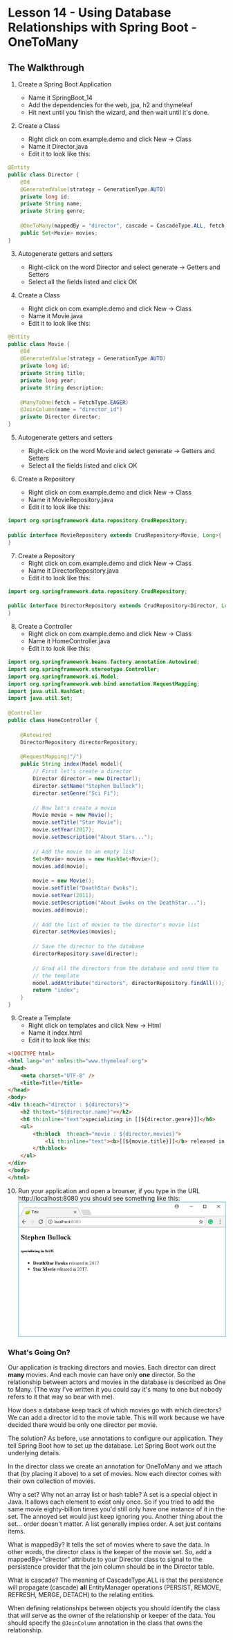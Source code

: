 # Lesson 14 - Using Database Relationships with Spring Boot - OneToMany
## The Walkthrough

1. Create a Spring Boot Application
	* Name it SpringBoot_14
	* Add the dependencies for the web, jpa, h2 and thymeleaf
	* Hit next until you finish the wizard, and then wait until it's done.    

2. Create a Class
	* Right click on com.example.demo and click New -> Class
	* Name it Director.java
	* Edit it to look like this:
```java
@Entity
public class Director {
    @Id
    @GeneratedValue(strategy = GenerationType.AUTO)
    private long id;
    private String name;
    private String genre;

    @OneToMany(mappedBy = "director", cascade = CascadeType.ALL, fetch = FetchType.EAGER)
    public Set<Movie> movies;
}
```

3. Autogenerate getters and setters
	* Right-click on the word Director and select generate -> Getters and Setters
	* Select all the fields listed and click OK

4. Create a Class
	* Right click on com.example.demo and click New -> Class
	* Name it Movie.java
	* Edit it to look like this:
```java
@Entity
public class Movie {
    @Id
    @GeneratedValue(strategy = GenerationType.AUTO)
    private long id;
    private String title;
    private long year;
    private String description;

    @ManyToOne(fetch = FetchType.EAGER)
    @JoinColumn(name = "director_id")
    private Director director;
}
```

5. Autogenerate getters and setters
	* Right-click on the word Movie and select generate -> Getters and Setters
	* Select all the fields listed and click OK

6. Create a Repository
	* Right click on com.example.demo and click New -> Class
	* Name it MovieRepository.java
	* Edit it to look like this:
```java
import org.springframework.data.repository.CrudRepository;

public interface MovieRepository extends CrudRepository<Movie, Long>{
}
```

7. Create a Repository
	* Right click on com.example.demo and click New -> Class
	* Name it DirectorRepository.java
	* Edit it to look like this:
```java
import org.springframework.data.repository.CrudRepository;

public interface DirectorRepository extends CrudRepository<Director, Long>{
}
```

8. Create a Controller
	* Right click on com.example.demo and click New -> Class
	* Name it HomeController.java
	* Edit it to look like this:
``` java
import org.springframework.beans.factory.annotation.Autowired;
import org.springframework.stereotype.Controller;
import org.springframework.ui.Model;
import org.springframework.web.bind.annotation.RequestMapping;
import java.util.HashSet;
import java.util.Set;

@Controller
public class HomeController {

    @Autowired
    DirectorRepository directorRepository;

    @RequestMapping("/")
    public String index(Model model){
        // First let's create a director
        Director director = new Director();
        director.setName("Stephen Bullock");
        director.setGenre("Sci Fi");

        // Now let's create a movie
        Movie movie = new Movie();
        movie.setTitle("Star Movie");
        movie.setYear(2017);
        movie.setDescription("About Stars...");

        // Add the movie to an empty list
        Set<Movie> movies = new HashSet<Movie>();
        movies.add(movie);

        movie = new Movie();
        movie.setTitle("DeathStar Ewoks");
        movie.setYear(2011);
        movie.setDescription("About Ewoks on the DeathStar...");
        movies.add(movie);

        // Add the list of movies to the director's movie list
        director.setMovies(movies);

        // Save the director to the database
        directorRepository.save(director);

        // Grad all the directors from the database and send them to
        // the template
        model.addAttribute("directors", directorRepository.findAll());
        return "index";
    }
}
```

9. Create a Template
  	* Right click on templates and click New -> Html
	* Name it index.html
	* Edit it to look like this:
```html
<!DOCTYPE html>
<html lang="en" xmlns:th="www.thymeleaf.org">
<head>
    <meta charset="UTF-8" />
    <title>Title</title>
</head>
<body>
<div th:each="director : ${directors}">
    <h2 th:text="${director.name}"></h2>
    <h6 th:inline="text">specializing in [[${director.genre}]]</h6>
    <ul>
        <th:block  th:each="movie : ${director.movies}">
            <li th:inline="text"><b>[[${movie.title}]]</b> released in [[${movie.year}]].</li>
        </th:block>
    </ul>
</div>
</body>
</html>
```

10. Run your application and open a browser, if you type in the URL http://localhost:8080 you should see something like this:
![Relationships](img/Lesson14.png)


### What's Going On?

Our application is tracking directors and movies. Each director can direct **many** movies. And each movie can have only **one** director. So the relationship between actors and movies in the database is described as One to Many. (The way I've written it you could say it's many to one but nobody refers to it that way so bear with me).

How does a database keep track of which movies go with which directors? We can add a director id to the movie table. This will work because we have decided there would be only one director per movie.

The solution? As before, use annotations to configure our application. They tell Spring Boot how to set up the database. Let Spring Boot work out the underlying details.

In the director class we create an annotation for OneToMany and we attach that (by placing it above) to a set of movies. Now each director comes with their own collection of movies.

Why a set? Why not an array list or hash table? A set is a special object in Java. It allows each element to exist only once. So if you tried to add the same movie eighty-billion times you'd still only have one instance of it in the set. The annoyed set would just keep ignoring you. Another thing about the set... order doesn't matter. A list generally implies order. A set just contains items.

What is mappedBy? It tells the set of movies where to save the data. In other words, the director class is the keeper of the movie set. So, add a mappedBy="director" attribute to your Director class to signal to the persistence provider that the join column should be in the Director table.

What is cascade?
The meaning of CascadeType.ALL is that the persistence will propagate (cascade) **all** EntityManager operations (PERSIST, REMOVE, REFRESH, MERGE, DETACH) to the relating entities.

When defining relationships between objects you should identify the class that will serve as the owner of the relationship or keeper of the data. You should specify the ```@JoinColumn``` annotation in the class that owns the relationship.

